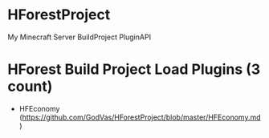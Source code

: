 # HForestProject
My Minecraft Server BuildProject PluginAPI

# HForest Build Project Load Plugins (3 count)

- HFEconomy (https://github.com/GodVas/HForestProject/blob/master/HFEconomy.md)
